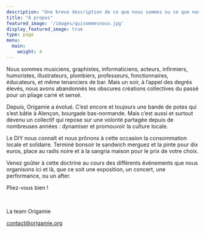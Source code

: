 ```yaml
---
description: "Une breve description de ce que nous sommes ou ce que nous pensons être ou peut etre de ce que nous ne sommes pas."
title: "À propos"
featured_image: '/images/quisommesnous.jpg'
display_featured_image: true
type: page
menu:
  main:
    weight: 4
---
```


Nous sommes musiciens, graphistes, informaticiens, acteurs, infirmiers, humoristes, illustrateurs, plombiers, professeurs, fonctionnaires, éducateurs, et même tenanciers de bar. Mais un soir, à l’appel des degrés élevés, nous avons abandonnés les obscures créations collectives du passé pour un pliage carré et sensé.

Depuis, Origamie a évolué. C’est encore et toujours une bande de potes qui s’est bâtie à Alençon, bourgade bas-normande. Mais c’est aussi et surtout devenu un collectif qui repose sur une volonté partagée depuis de nombreuses années : dynamiser et promouvoir la culture locale.

Le DIY nous connaît et nous prônons à cette occasion la consommation locale et solidaire. Terminé bonsoir le sandwich merguez et la pinte pour dix euros, place au radis noire et à la sangria maison pour le prix de votre choix. 

Venez goûter à cette doctrine au cours des différents événements que nous organisons ici et là, que ce soit une exposition, un concert, une performance, ou un after.

Pliez-vous bien ! 

<br/>

La team Origamie

contact@origamie.org